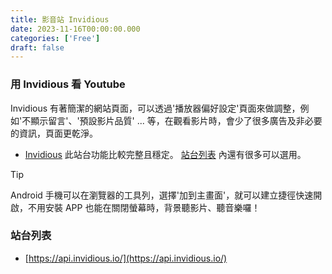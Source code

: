 ```yaml
---
title: 影音站 Invidious
date: 2023-11-16T00:00:00.000
categories: ['Free']
draft: false
---
```

### 用 Invidious 看 Youtube
 
Invidious 有著簡潔的網站頁面，可以透過'播放器偏好設定'頁面來做調整，例如'不顯示留言'、'預設影片品質' ... 等，在觀看影片時，會少了很多廣告及非必要的資訊，頁面更乾淨。

- [Invidious](https://inv.nadeko.net/) 此站台功能比較完整且穩定。 [站台列表](https://docs.invidious.io/instances/) 內還有很多可以選用。

> [!tip]
> Android 手機可以在瀏覽器的工具列，選擇'加到主畫面'，就可以建立捷徑快速開啟，不用安裝 APP 也能在關閉螢幕時，背景聽影片、聽音樂囉！

### 站台列表

- [https://api.invidious.io/](https://api.invidious.io/)
